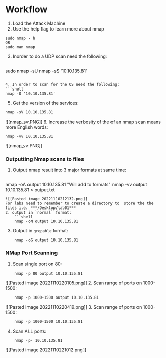 
# Workflow

1. Load the Attack Machine
2. Use the help flag to learn more about nmap 

```shell
sudo nmap - h
OR
sudo man nmap

```
3. Inorder to do a UDP scan need the following:
	```shell
 sudo nmap -sU
nmap -sS '10.10.135.81'
```

4. In order to scan for the OS need the following:
```shell
nmap -O '10.10.135.81'	
```
5. Get the version of the services:
  ```shell
 nmap -sV 10.10.135.81
```
![[nmap_sv.PNG]]
6. Increase the verbosity of the of an nmap scan means more English words:
```shell
nmap -vv 10.10.135.81
```
![[nmap_vv.PNG]]
### Outputting Nmap scans to files

1. Output nmap result into 3 major formats at same time:  
	```shell
 nmap -oA output 10.10.135.81 "Will add to formats"
 nmap -vv output 10.10.135.81 > output.txt
```
![[Pasted image 20221110212132.png]]
For labs need to remember to create a directory to  store the the files i.e. ***/Desktop/lab01*** 
2. output in `normal` format:
	```shell
	nmap -oN output 10.10.135.81
```
3. Output in `grepable` format:
```shell
	nmap -oG output 10.10.135.81
```

### NMap Port Scanning 
1. Scan single port on 80:
```shell
	nmap -p 80 output 10.10.135.81
```
![[Pasted image 20221110220105.png]]
2. Scan range of ports on 1000-1500:
```shell
	nmap -p 1000-1500 output 10.10.135.81
```
![[Pasted image 20221110220419.png]]
3. Scan range of ports on 1000-1500:
```shell
	nmap -p 1000-1500 10.10.135.81
```
4. Scan ALL ports:
```shell
	nmap -p- 10.10.135.81
```
![[Pasted image 20221110221012.png]]


